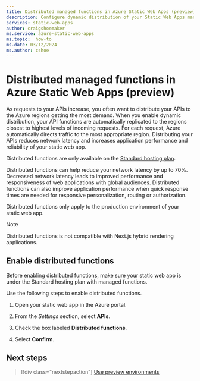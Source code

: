 ```yaml
---
title: Distributed managed functions in Azure Static Web Apps (preview)
description: Configure dynamic distribution of your Static Web Apps managed functions to high request load regions.
services: static-web-apps
author: craigshoemaker
ms.service: azure-static-web-apps
ms.topic:  how-to
ms.date: 03/12/2024
ms.author: cshoe
---
```


# Distributed managed functions in Azure Static Web Apps (preview)

As requests to your APIs increase, you often want to distribute your APIs to the Azure regions getting the most demand. When you enable dynamic distribution, your API functions are automatically replicated to the regions closest to highest levels of incoming requests. For each request, Azure automatically directs traffic to the most appropriate region. Distributing your APIs reduces network latency and increases application performance and reliability of your static web app.

Distributed functions are only available on the [Standard hosting plan](plans.md).


Distributed functions can help reduce your network latency by up to 70%. Decreased network latency leads to improved performance and responsiveness of web applications with global audiences. Distributed functions can also improve application performance when quick response times are needed for responsive personalization, routing or authorization. 

Distributed functions only apply to the production environment of your static web app.

> [!NOTE]
> Distributed functions is not compatible with Next.js hybrid rendering applications.

## Enable distributed functions

Before enabling distributed functions, make sure your static web app is under the Standard hosting plan with managed functions.

Use the following steps to enable distributed functions.

1. Open your static web app in the Azure portal.
   
1. From the *Settings* section, select **APIs**.

1. Check the box labeled **Distributed functions**.

1. Select **Confirm**.

## Next steps

> [!div class="nextstepaction"]
> [Use preview environments](preview-environments.md)
